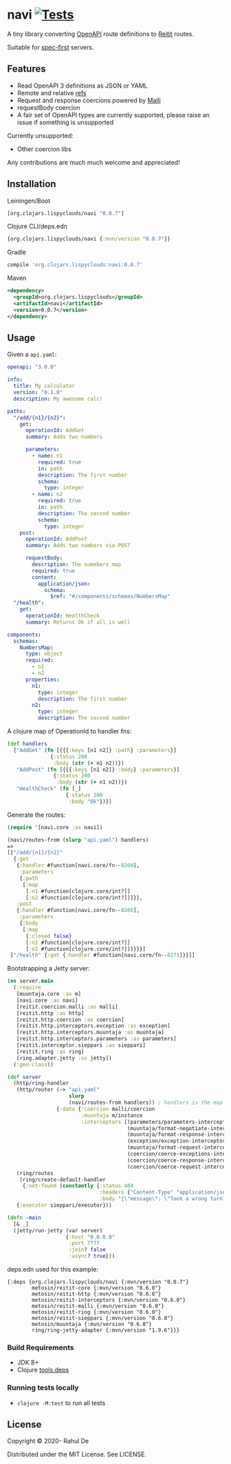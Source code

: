 # navi [![Tests](https://github.com/lispyclouds/navi/actions/workflows/ci.yaml/badge.svg)](https://github.com/lispyclouds/navi/actions/workflows/ci.yaml)

A tiny library converting [OpenAPI](https://www.openapis.org/) route definitions to [Reitit](https://cljdoc.org/jump/release/metosin/reitit) routes.

Suitable for [spec-first](https://www.atlassian.com/blog/technology/spec-first-api-development) servers.

## Features

- Read OpenAPI 3 definitions as JSON or YAML
- Remote and relative [refs](https://swagger.io/docs/specification/using-ref/)
- Request and response coercions powered by [Malli](https://github.com/metosin/malli)
- requestBody coercion
- A fair set of OpenAPI types are currently supported, please raise an issue if something is unsupported

Currently unsupported:
- Other coercion libs

Any contributions are much much welcome and appreciated!

## Installation
Leiningen/Boot
```clojure
[org.clojars.lispyclouds/navi "0.0.7"]
```

Clojure CLI/deps.edn
```clojure
{org.clojars.lispyclouds/navi {:mvn/version "0.0.7"}}
```

Gradle
```groovy
compile 'org.clojars.lispyclouds:navi:0.0.7'
```

Maven
```xml
<dependency>
  <groupId>org.clojars.lispyclouds</groupId>
  <artifactId>navi</artifactId>
  <version>0.0.7</version>
</dependency>
```

## Usage

Given a `api.yaml`:
```yaml
openapi: "3.0.0"

info:
  title: My calculator
  version: "0.1.0"
  description: My awesome calc!

paths:
  "/add/{n1}/{n2}":
    get:
      operationId: AddGet
      summary: Adds two numbers

      parameters:
        - name: n1
          required: true
          in: path
          description: The first number
          schema:
            type: integer
        - name: n2
          required: true
          in: path
          description: The second number
          schema:
            type: integer
    post:
      operationId: AddPost
      summary: Adds two numbers via POST

      requestBody:
        description: The numebers map
        required: true
        content:
          application/json:
            schema:
              $ref: "#/components/schemas/NumbersMap"
  "/health":
    get:
      operationId: HealthCheck
      summary: Returns Ok if all is well

components:
  schemas:
    NumbersMap:
      type: object
      required:
        - n1
        - n2
      properties:
        n1:
          type: integer
          description: The first number
        n2:
          type: integer
          description: The second number
```

A clojure map of OperationId to handler fns:
```clojure
(def handlers
  {"AddGet" (fn [{{{:keys [n1 n2]} :path} :parameters}]
              {:status 200
               :body (str (+ n1 n2))})
   "AddPost" (fn [{{{:keys [n1 n2]} :body} :parameters}]
               {:status 200
                :body (str (+ n1 n2))})
   "HealthCheck" (fn [_]
                   {:status 200
                    :body "Ok"})})
```

Generate the routes:
```clojure
(require '[navi.core :as navi])

(navi/routes-from (slurp "api.yaml") handlers)
=>
[["/add/{n1}/{n2}"
  {:get
   {:handler #function[navi.core/fn--8260],
    :parameters
    {:path
     [:map
      [:n1 #function[clojure.core/int?]]
      [:n2 #function[clojure.core/int?]]]}},
   :post
   {:handler #function[navi.core/fn--8266],
    :parameters
    {:body
     [:map
      {:closed false}
      [:n1 #function[clojure.core/int?]]
      [:n2 #function[clojure.core/int?]]]}}}]
 ["/health" {:get {:handler #function[navi.core/fn--8271]}}]]
```

Bootstrapping a Jetty server:
```clojure
(ns server.main
  (:require
   [muuntaja.core :as m]
   [navi.core :as navi]
   [reitit.coercion.malli :as malli]
   [reitit.http :as http]
   [reitit.http.coercion :as coercion]
   [reitit.http.interceptors.exception :as exception]
   [reitit.http.interceptors.muuntaja :as muuntaja]
   [reitit.http.interceptors.parameters :as parameters]
   [reitit.interceptor.sieppari :as sieppari]
   [reitit.ring :as ring]
   [ring.adapter.jetty :as jetty])
  (:gen-class))

(def server
  (http/ring-handler
   (http/router (-> "api.yaml"
                    slurp
                    (navi/routes-from handlers)) ; handlers is the map described before
                {:data {:coercion malli/coercion
                        :muuntaja m/instance
                        :interceptors [(parameters/parameters-interceptor)
                                       (muuntaja/format-negotiate-interceptor)
                                       (muuntaja/format-response-interceptor)
                                       (exception/exception-interceptor)
                                       (muuntaja/format-request-interceptor)
                                       (coercion/coerce-exceptions-interceptor)
                                       (coercion/coerce-response-interceptor)
                                       (coercion/coerce-request-interceptor)]}})
   (ring/routes
    (ring/create-default-handler
     {:not-found (constantly {:status 404
                              :headers {"Content-Type" "application/json"}
                              :body "{\"message\": \"Took a wrong turn?\"}"})}))
   {:executor sieppari/executor}))

(defn -main
  [& _]
  (jetty/run-jetty (var server)
                   {:host "0.0.0.0"
                    :port 7777
                    :join? false
                    :async? true}))
```

deps.edn used for this example:
```edn
{:deps {org.clojars.lispyclouds/navi {:mvn/version "0.0.7"}
        metosin/reitit-core {:mvn/version "0.6.0"}
        metosin/reitit-http {:mvn/version "0.6.0"}
        metosin/reitit-interceptors {:mvn/version "0.6.0"}
        metosin/reitit-malli {:mvn/version "0.6.0"}
        metosin/reitit-ring {:mvn/version "0.6.0"}
        metosin/reitit-sieppari {:mvn/version "0.6.0"}
        metosin/muuntaja {:mvn/version "0.6.8"}
        ring/ring-jetty-adapter {:mvn/version "1.9.6"}}}
```

### Build Requirements
- JDK 8+
- Clojure [tools.deps](https://clojure.org/guides/getting_started)

### Running tests locally
- `clojure -M:test` to run all tests

## License

Copyright © 2020- Rahul De

Distributed under the MIT License. See LICENSE.
